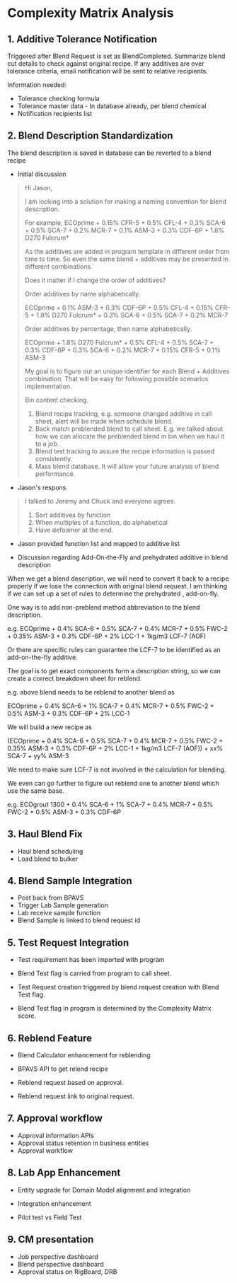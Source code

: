 # Complexity Matrix Analysis

## 1. Additive Tolerance Notification

Triggered after Blend Request is set as BlendCompleted. Summarize blend cut details to check against original recipe. If any additives are over tolerance criteria, email notification will be sent to relative recipients.

Information needed:

- Tolerance checking formula
- Tolerance master data - In database already, per blend chemical
- Notification recipients list



## 2. Blend Description Standardization

The blend description is saved in database can be reverted to a blend recipe



- Initial discussion

> Hi Jason,
>
>  I am looking into a solution for making a naming convention for blend description. 
>
>  For example, ECOprime + 0.15% CFR-5 + 0.5% CFL-4 + 0.3% SCA-6 + 0.5% SCA-7 + 0.2% MCR-7 + 0.1% ASM-3 + 0.3% CDF-6P + 1.8% D270 Fulcrum*
>
>  As the additives are added in program template in different order from time to time. So even the same blend + additives may be presented in different combinations.
>
>  Does it matter if I change the order of additives?
>
>  Order additives by name     alphabetically.
>
> ECOprime  + 0.1% ASM-3 + 0.3% CDF-6P + 0.5% CFL-4 + 0.15% CFR-5 + 1.8% D270 Fulcrum* + 0.3% SCA-6 + 0.5% SCA-7 + 0.2% MCR-7
>
>  Order additives by     percentage, then name alphabetically.
>
> ECOprime  + 1.8% D270 Fulcrum* + 0.5% CFL-4 + 0.5% SCA-7 + 0.3% CDF-6P +  0.3% SCA-6 + 0.2% MCR-7 + 0.15% CFR-5 + 0.1% ASM-3
>
>  My goal is to figure out an unique identifier for each Blend + Additives combination. That will be easy for following possible scenarios implementation.
>
>  Bin content checking.
>
> 1. Blend recipe tracking,     e.g. someone changed additive in call sheet, alert will be made when     schedule blend.
> 2. Back match preblended     blend to call sheet. E.g. we talked about how we can allocate the     preblended blend in bin when we haul it to a job.
> 3. Blend test tracking to     assure the recipe information is passed consistently.
> 4. Mass blend database. It     will allow your future analysis of blend performance. 

- Jason's respons

> I talked to Jeremy and Chuck and everyone agrees.
>
> 1. Sort additives by function
> 2. When multiples of a function, do alphabetical
> 3. Have defoamer at the end.

- Jason provided function list and mapped to additive list

- Discussion regarding Add-On-the-Fly and prehydrated additive in blend description

When we get a blend description, we will need to convert it back to a recipe properly if we lose the connection with original blend request. I am thinking if we can set up a set of rules to determine the prehydrated , add-on-fly.

 One way is to add non-preblend method abbreviation to the blend description. 

 e.g.  ECOprime + 0.4% SCA-6 + 0.5% SCA-7 + 0.4% MCR-7 + 0.5% FWC-2 + 0.35% ASM-3 + 0.3% CDF-6P + 2% LCC-1 + 1kg/m3 LCF-7 (AOF)

 Or there are specific rules can guarantee the LCF-7 to be identified as an add-on-the-fly additive.

 The goal is to get exact components form a description string, so we can create a correct breakdown sheet for reblend.

 e.g. above blend needs to be reblend to another blend as 

ECOprime + 0.4% SCA-6 + 1% SCA-7 + 0.4% MCR-7 + 0.5% FWC-2 + 0.5% ASM-3 + 0.3% CDF-6P + 2% LCC-1 

 We will build a new recipe as 

 (ECOprime + 0.4% SCA-6 + 0.5% SCA-7 + 0.4% MCR-7 + 0.5% FWC-2 + 0.35% ASM-3 + 0.3% CDF-6P + 2% LCC-1 + 1kg/m3 LCF-7 (AOF)) + xx% SCA-7 + yy% ASM-3

 We need to make sure LCF-7 is not involved in the calculation for blending.

 

We even can go further to figure out reblend one to another blend which use the same base.

 

e.g. ECOgrout 1300 +  0.4% SCA-6 + 1% SCA-7 + 0.4% MCR-7 + 0.5% FWC-2 + 0.5% ASM-3 + 0.3% CDF-6P 



## 3. Haul Blend Fix

- Haul blend scheduling
- Load blend to bulker



## 4. Blend Sample Integration

- Post back from BPAVS
- Trigger Lab Sample generation
- Lab receive sample function
- Blend Sample is linked to blend request id



## 5. Test Request Integration

- Test requirement has been imported with program

- Blend Test flag is carried from program to call sheet.

- Test Request creation triggered by blend request creation with Blend Test flag.

- Blend Test flag in program is determined by the Complexity Matrix score.

  

## 6. Reblend Feature

- Blend Calculator enhancement for reblending

- BPAVS API to get relend recipe

- Reblend request based on approval. 

- Reblend request link to original request.





## 7. Approval workflow

- Approval information APIs
- Approval status retention in business entities
- Approval workflow 



## 8. Lab App Enhancement

- Entity upgrade for Domain Model alignment and integration

- Integration enhancement

- Pilot test vs Field Test

  

## 9. CM presentation

- Job perspective dashboard
- Blend perspective dashboard
- Approval status on RigBoard, DRB